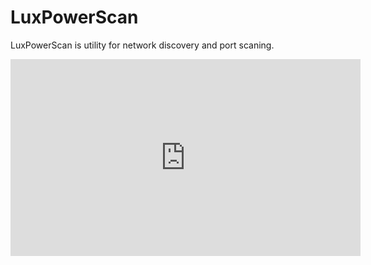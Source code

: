 # LuxPowerScan
LuxPowerScan is utility for network discovery and port scaning.

<!DOCTYPE html>
<html>
<body>

<iframe width="560" height="315" src="https://www.youtube.com/embed/3OagZjOB3ng" frameborder="0" allow="accelerometer; autoplay; encrypted-media; gyroscope; picture-in-picture" allowfullscreen></iframe>

</video>

</body>
</html>
